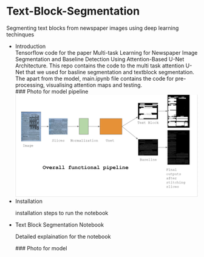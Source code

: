 # Text-Block-Segmentation
Segmenting text blocks from newspaper images using deep learning techinques

<ul>
  <li> Introduction </li>
  Tensorflow code for the paper Multi-task Learning for Newspaper Image Segmentation and Baseline Detection Using Attention-Based U-Net Architecture. This repo contains the code to the multi task attention U-Net that we used for basline segmentation and textblock segmentation. The apart from the model, main.ipynb file contains the code for pre-processing,
  visualising attention maps and testing.
  </br>
  ### Photo for model pipeline 
  <br>
   <img src="Results/pipeline.JPG" width="800" title="Model Pipeline">
  <br>
  <li> Installation </li>
  <p> installation steps to run the notebook </p>
  <li>Text Block Segmentation Notebook</li>
  <p>Detailed explaination for the notebook</p>
  ### Photo for model 
</ul>
